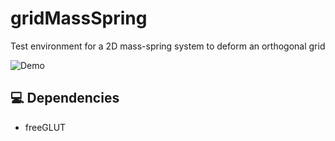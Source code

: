 # gridMassSpring
 Test environment for a 2D mass-spring system to deform an orthogonal grid

<img src="ms_demo.png" alt="Demo">

## 💻 Dependencies

* freeGLUT
